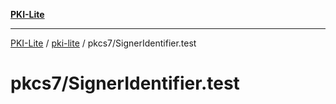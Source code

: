 [**PKI-Lite**](../../../README.md)

---

[PKI-Lite](../../../README.md) / [pki-lite](../../README.md) / pkcs7/SignerIdentifier.test

# pkcs7/SignerIdentifier.test

